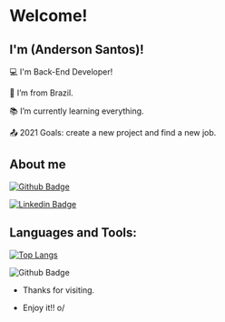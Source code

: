 # Welcome!

 

## I'm (Anderson Santos)!

 

:computer: I'm Back-End Developer!

:house_with_garden: I’m from Brazil.

:books: I’m currently learning everything.

:outbox_tray: 2021 Goals: create a new project and find a new job.

 

## About me

[![Github Badge](https://img.shields.io/badge/-Github-000?style=flat-square&logo=Github&logoColor=white&link=https://github.com/anderson-front)](https://github.com/anderson-front)

[![Linkedin Badge](https://img.shields.io/badge/-LinkedIn-blue?style=flat-square&logo=Linkedin&logoColor=white&link=https://www.linkedin.com/in/anderson-santos-dev-front-back/)]( https://www.linkedin.com/in/anderson-santos-dev-front-back/)

## Languages and Tools:

[![Top Langs](https://github-readme-stats.vercel.app/api/top-langs/?username=anderson-front&layout=compact)](https://github.com/anderson-front)

![Github Badge](https://img.shields.io/badge/HTML5-E34F26?style=for-the-badge&logo=html5&logoColor=white)


- Thanks for visiting.

- Enjoy it!! o/
